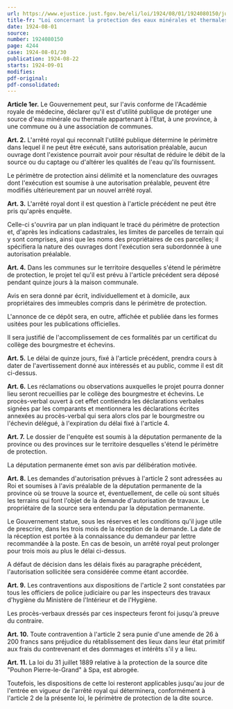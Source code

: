 ```yaml
---
url: https://www.ejustice.just.fgov.be/eli/loi/1924/08/01/1924080150/justel
title-fr: "Loi concernant la protection des eaux minérales et thermales. (NOTE : abrogé pour la Région wallonne par DRW 1990-04-30/30, art. 24, 1°, 002; En vigueur : 30-06-1990)"
date: 1924-08-01
source:
number: 1924080150
page: 4244
case: 1924-08-01/30
publication: 1924-08-22
starts: 1924-09-01
modifies:
pdf-original:
pdf-consolidated:
---
```


**Article 1er.** Le Gouvernement peut, sur l'avis conforme de l'Académie royale de médecine, déclarer qu'il est d'utilité publique de protéger une source d'eau minérale ou thermale appartenant à l'Etat, à une province, à une commune ou à une association de communes. <voir note sous TITRE>

**Art. 2.** L'arrêté royal qui reconnaît l'utilité publique détermine le périmètre dans lequel il ne peut être exécuté, sans autorisation préalable, aucun ouvrage dont l'existence pourrait avoir pour résultat de réduire le débit de la source ou du captage ou d'altérer les qualités de l'eau qu'ils fournissent.

Le périmètre de protection ainsi délimité et la nomenclature des ouvrages dont l'exécution est soumise à une autorisation préalable, peuvent être modifiés ultérieurement par un nouvel arrêté royal. <voir note sous TITRE>

**Art. 3.** L'arrêté royal dont il est question à l'article précédent ne peut être pris qu'après enquête.

Celle-ci s'ouvrira par un plan indiquant le tracé du périmètre de protection et, d'après les indications cadastrales, les limites de parcelles de terrain qui y sont comprises, ainsi que les noms des propriétaires de ces parcelles; il spécifiera la nature des ouvrages dont l'exécution sera subordonnée à une autorisation préalable. <voir note sous TITRE>

**Art. 4.** Dans les communes sur le territoire desquelles s'étend le périmètre de protection, le projet tel qu'il est prévu à l'article précédent sera déposé pendant quinze jours à la maison communale.

Avis en sera donné par écrit, individuellement et à domicile, aux propriétaires des immeubles compris dans le périmètre de protection.

L'annonce de ce dépôt sera, en outre, affichée et publiée dans les formes usitées pour les publications officielles.

Il sera justifié de l'accomplissement de ces formalités par un certificat du collège des bourgmestre et échevins. <voir note sous TITRE>

**Art. 5.** Le délai de quinze jours, fixé à l'article précédent, prendra cours à dater de l'avertissement donné aux intéressés et au public, comme il est dit ci-dessus. <voir note sous TITRE>

**Art. 6.** Les réclamations ou observations auxquelles le projet pourra donner lieu seront recueillies par le collège des bourgmestre et échevins. Le procès-verbal ouvert à cet effet contiendra les déclarations verbales signées par les comparants et mentionnera les déclarations écrites annexées au procès-verbal qui sera alors clos par le bourgmestre ou l'échevin délégué, à l'expiration du délai fixé à l'article 4. <voir note sous TITRE>

**Art. 7.** Le dossier de l'enquête est soumis à la députation permanente de la province ou des provinces sur le territoire desquelles s'étend le périmètre de protection.

La députation permanente émet son avis par délibération motivée. <voir note sous TITRE>

**Art. 8.** Les demandes d'autorisation prévues à l'article 2 sont adressées au Roi et soumises à l'avis préalable de la députation permanente de la province où se trouve la source et, éventuellement, de celle où sont situés les terrains qui font l'objet de la demande d'autorisation de travaux. Le propriétaire de la source sera entendu par la députation permanente.

Le Gouvernement statue, sous les réserves et les conditions qu'il juge utile de prescrire, dans les trois mois de la réception de la demande. La date de la réception est portée à la connaissance du demandeur par lettre recommandée à la poste. En cas de besoin, un arrêté royal peut prolonger pour trois mois au plus le délai ci-dessus.

A défaut de décision dans les délais fixés au paragraphe précédent, l'autorisation sollicitée sera considérée comme étant accordée. <Voir note sous TITRE>

**Art. 9.** Les contraventions aux dispositions de l'article 2 sont constatées par tous les officiers de police judiciaire ou par les inspecteurs des travaux d'hygiène du Ministère de l'Intérieur et de l'Hygiène.

Les procès-verbaux dressés par ces inspecteurs feront foi jusqu'à preuve du contraire. <voir note sous TITRE>

**Art. 10.** Toute contravention à l'article 2 sera punie d'une amende de 26 à 200 francs sans préjudice du rétablissement des lieux dans leur état primitif aux frais du contrevenant et des dommages et intérêts s'il y a lieu. <voir note sous TITRE>

**Art. 11.** La loi du 31 juillet 1889 relative à la protection de la source dite "Pouhon Pierre-le-Grand" à Spa, est abrogée.

Toutefois, les dispositions de cette loi resteront applicables jusqu'au jour de l'entrée en vigueur de l'arrêté royal qui déterminera, conformément à l'article 2 de la présente loi, le périmètre de protection de la dite source. <voir note sous TITRE>
